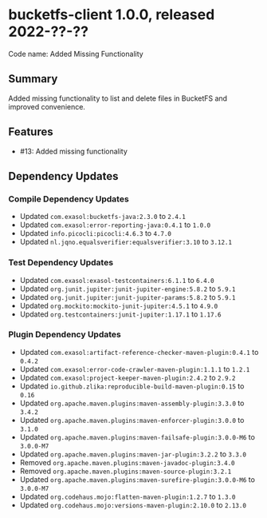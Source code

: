 # bucketfs-client 1.0.0, released 2022-??-??

Code name: Added Missing Functionality

## Summary

Added missing functionality to list and delete files in BucketFS and improved convenience.

## Features

* #13: Added missing functionality

## Dependency Updates

### Compile Dependency Updates

* Updated `com.exasol:bucketfs-java:2.3.0` to `2.4.1`
* Updated `com.exasol:error-reporting-java:0.4.1` to `1.0.0`
* Updated `info.picocli:picocli:4.6.3` to `4.7.0`
* Updated `nl.jqno.equalsverifier:equalsverifier:3.10` to `3.12.1`

### Test Dependency Updates

* Updated `com.exasol:exasol-testcontainers:6.1.1` to `6.4.0`
* Updated `org.junit.jupiter:junit-jupiter-engine:5.8.2` to `5.9.1`
* Updated `org.junit.jupiter:junit-jupiter-params:5.8.2` to `5.9.1`
* Updated `org.mockito:mockito-junit-jupiter:4.5.1` to `4.9.0`
* Updated `org.testcontainers:junit-jupiter:1.17.1` to `1.17.6`

### Plugin Dependency Updates

* Updated `com.exasol:artifact-reference-checker-maven-plugin:0.4.1` to `0.4.2`
* Updated `com.exasol:error-code-crawler-maven-plugin:1.1.1` to `1.2.1`
* Updated `com.exasol:project-keeper-maven-plugin:2.4.2` to `2.9.2`
* Updated `io.github.zlika:reproducible-build-maven-plugin:0.15` to `0.16`
* Updated `org.apache.maven.plugins:maven-assembly-plugin:3.3.0` to `3.4.2`
* Updated `org.apache.maven.plugins:maven-enforcer-plugin:3.0.0` to `3.1.0`
* Updated `org.apache.maven.plugins:maven-failsafe-plugin:3.0.0-M6` to `3.0.0-M7`
* Updated `org.apache.maven.plugins:maven-jar-plugin:3.2.2` to `3.3.0`
* Removed `org.apache.maven.plugins:maven-javadoc-plugin:3.4.0`
* Removed `org.apache.maven.plugins:maven-source-plugin:3.2.1`
* Updated `org.apache.maven.plugins:maven-surefire-plugin:3.0.0-M6` to `3.0.0-M7`
* Updated `org.codehaus.mojo:flatten-maven-plugin:1.2.7` to `1.3.0`
* Updated `org.codehaus.mojo:versions-maven-plugin:2.10.0` to `2.13.0`
